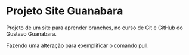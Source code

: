 # Projeto Site Guanabara
 Projeto de um site para aprender branches, no curso de Git e GitHub do Gustavo Guanabara.

Fazendo uma alteração para exemplificar o comando pull.
